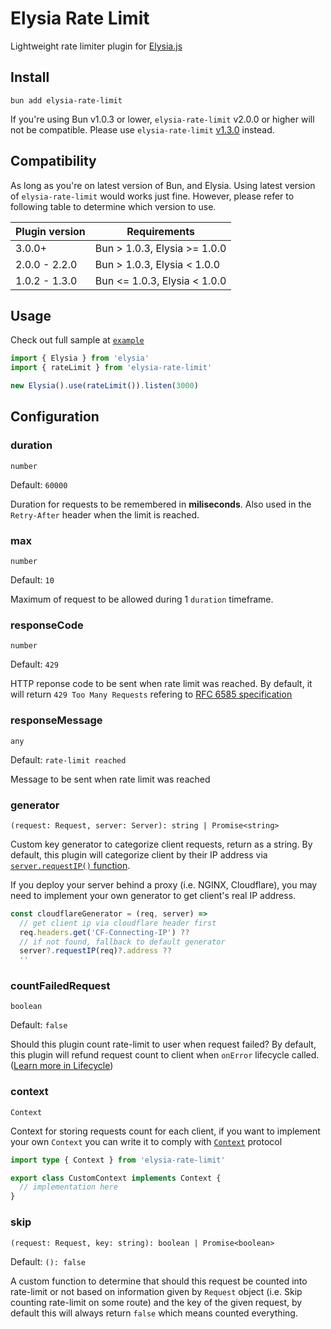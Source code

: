 # Elysia Rate Limit

Lightweight rate limiter plugin for [Elysia.js](https://elysiajs.com/)

## Install

```
bun add elysia-rate-limit
```

If you're using Bun v1.0.3 or lower, `elysia-rate-limit` v2.0.0 or higher will not be compatible. Please use `elysia-rate-limit` [v1.3.0](https://github.com/rayriffy/elysia-rate-limit/releases/tag/v1.3.0) instead.

## Compatibility

As long as you're on latest version of Bun, and Elysia. Using latest version of `elysia-rate-limit` would works just fine. However, please refer to following table to determine which version to use.

| Plugin version | Requirements |
| - | - |
| 3.0.0+ | Bun > 1.0.3, Elysia >= 1.0.0 |
| 2.0.0 - 2.2.0 | Bun > 1.0.3, Elysia < 1.0.0 |
| 1.0.2 - 1.3.0 | Bun <= 1.0.3, Elysia < 1.0.0 |

## Usage

Check out full sample at [`example`](example/index.ts)

```ts
import { Elysia } from 'elysia'
import { rateLimit } from 'elysia-rate-limit'

new Elysia().use(rateLimit()).listen(3000)
```

## Configuration

### duration

`number`

Default: `60000`

Duration for requests to be remembered in **miliseconds**. Also used in the `Retry-After` header when the limit is reached.

### max

`number`

Default: `10`

Maximum of request to be allowed during 1 `duration` timeframe.

### responseCode

`number`

Default: `429`

HTTP reponse code to be sent when rate limit was reached. By default, it will return `429 Too Many Requests` refering to [RFC 6585 specification](https://www.rfc-editor.org/rfc/rfc6585#section-4)

### responseMessage

`any`

Default: `rate-limit reached`

Message to be sent when rate limit was reached

### generator

`(request: Request, server: Server): string | Promise<string>`

Custom key generator to categorize client requests, return as a string. By default, this plugin will categorize client by their IP address via [`server.requestIP()` function](https://github.com/oven-sh/bun/pull/6165).

If you deploy your server behind a proxy (i.e. NGINX, Cloudflare), you may need to implement your own generator to get client's real IP address.

```js
const cloudflareGenerator = (req, server) =>
  // get client ip via cloudflare header first
  req.headers.get('CF-Connecting-IP') ??
  // if not found, fallback to default generator
  server?.requestIP(req)?.address ??
  ''
```

### countFailedRequest

`boolean`

Default: `false`

Should this plugin count rate-limit to user when request failed? By default, this plugin will refund request count to client when `onError` lifecycle called. ([Learn more in Lifecycle](https://elysiajs.com/concept/middleware.html#life-cycle))

### context

`Context`

Context for storing requests count for each client, if you want to implement your own `Context` you can write it to comply with [`Context`](./src/@types/Context.ts) protocol

```ts
import type { Context } from 'elysia-rate-limit'

export class CustomContext implements Context {
  // implementation here
}
```

### skip

`(request: Request, key: string): boolean | Promise<boolean>`

Default: `(): false`

A custom function to determine that should this request be counted into rate-limit or not based on information given by `Request` object (i.e. Skip counting rate-limit on some route) and the key of the given request, by default this will always return `false` which means counted everything.
